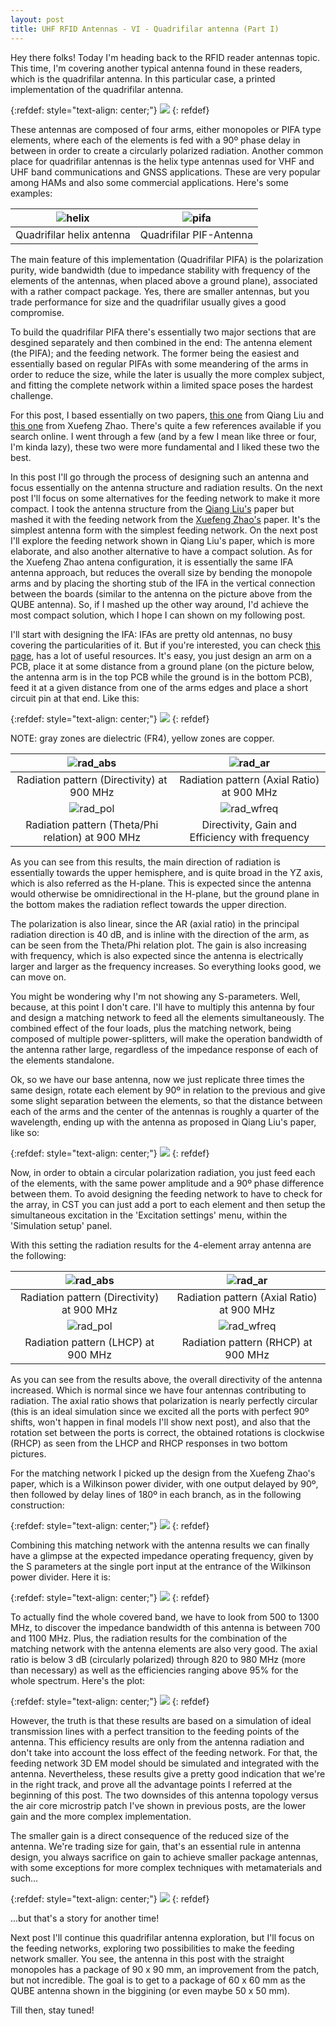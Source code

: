 ```yaml
---
layout: post
title: UHF RFID Antennas - VI - Quadrifilar antenna (Part I)
---
```


Hey there folks! 
Today I'm heading back to the RFID reader antennas topic. This time, I'm covering another typical antenna found in these readers, which is the quadrifilar antenna. In this particular case, a printed implementation of the quadrifilar antenna. 

{:refdef: style="text-align: center;"}
![](/images/post7/hello.gif)
{: refdef}

These antennas are composed of four arms, either monopoles or PIFA type elements, where each of the elements is fed with a 90º phase delay in between in order to create a circularly polarized radiation. Another common place for quadrifilar antennas is the helix type antennas used for VHF and UHF band communications and GNSS applications. These are very popular among HAMs and also some commercial applications. Here's some examples:

![helix](/images/post7/quadrifilar_helix.png) | ![pifa](/images/post7/quadrifilar-2.png)
:-------------------------:|:-------------------------:
Quadrifilar helix antenna | Quadrifilar PIF-Antenna

The main feature of this implementation (Quadrifilar PIFA) is the polarization purity, wide bandwidth (due to impedance stability with frequency of the elements of the antennas, when placed above a ground plane), associated with a rather compact package. Yes, there are smaller antennas, but you trade performance for size and the quadrifilar usually gives a good compromise.

To build the quadrifilar PIFA there's essentially two major sections that are desgined separately and then combined in the end: The antenna element (the PIFA); and the feeding network. The former being the easiest and essentially based on regular PIFAs with some meandering of the arms in order to reduce the size, while the later is usually the more complex subject, and fitting the complete network within a limited space poses the hardest challenge.
 
For this post, I based essentially on two papers, [this one](https://ieeexplore.ieee.org/document/7042302) from Qiang Liu and [this one](https://www.researchgate.net/publication/311435096_Compact_UHF_RFID_handheld_reader_antenna_and_array_based_on_resonant_quadrifilar_spiral_structure) from Xuefeng Zhao. There's quite a few references available if you search online. I went through a few (and by a few I mean like three or four, I'm kinda lazy), these two were more fundamental and I liked these two the best.
 
In this post I'll go through the process of designing such an antenna and focus essentially on the antenna structure and radiation results. On the next post I'll focus on some alternatives for the feeding network to make it more compact. I took the antenna structure from the [Qiang Liu's](https://ieeexplore.ieee.org/document/7042302) paper but mashed it with the feeding network from the [Xuefeng Zhao's](https://www.researchgate.net/publication/311435096_Compact_UHF_RFID_handheld_reader_antenna_and_array_based_on_resonant_quadrifilar_spiral_structure) paper. It's the simplest antenna form with the simplest feeding network. On the next post I'll explore the feeding network shown in Qiang Liu's paper, which is more elaborate, and also another alternative to have a compact solution. As for the Xuefeng Zhao antena configuration, it is essentially the same IFA antenna approach, but reduces the overall size by bending the monopole arms and by placing the shorting stub of the IFA in the vertical connection between the boards (similar to the antenna on the picture above from the QUBE antenna). So, if I mashed up the other way around, I'd achieve the most compact solution, which I hope I can shown on my following post.
 
I'll start with designing the IFA: IFAs are pretty old antennas, no busy covering the particularities of it. But if you're interested, you can check [this page](https://www.antenna-theory.com/antennas/patches/pifa.php), has a lot of useful resources. It's easy, you just design an arm on a PCB, place it at some distance from a ground plane (on the picture below, the antenna arm is in the top PCB while the ground is in the bottom PCB), feed it at a given distance from one of the arms edges and place a short circuit pin at that end. Like this:

{:refdef: style="text-align: center;"}
![](/images/post7/quadrifilar_prespective.png)
{: refdef}

NOTE: gray zones are dielectric (FR4), yellow zones are copper.

![rad_abs](/images/post7/radiation_abs.png) | ![rad_ar](/images/post7/radiation_ar.png)
:-------------------------:|:-------------------------:
Radiation pattern (Directivity) at 900 MHz | Radiation pattern (Axial Ratio) at 900 MHz
![rad_pol](/images/post7/radiation_polarization.png) | ![rad_wfreq](/images/post7/radiation_w_freq.png)
Radiation pattern (Theta/Phi relation) at 900 MHz | Directivity, Gain and Efficiency with frequency

As you can see from this results, the main direction of radiation is essentially towards the upper hemisphere, and is quite broad in the YZ axis, which is also referred as the H-plane. This is expected since the antenna would otherwise be omnidirectional in the H-plane, but the ground plane in the bottom makes the radiation reflect towards the upper direction.

The polarization is also linear, since the AR (axial ratio) in the principal radiation direction is 40 dB, and is inline with the direction of the arm, as can be seen from the Theta/Phi relation plot. The gain is also increasing with frequency, which is also expected since the antenna is electrically larger and larger as the frequency increases. So everything looks good, we can move on.

You might be wondering why I'm not showing any S-parameters. Well, because, at this point I don't care. I'll have to multiply this antenna by four and design a matching network to feed all the elements simultaneously. The combined effect of the four loads, plus the matching network, being composed of multiple power-splitters, will make the operation bandwidth of the antenna rather large, regardless of the impedance response of each of the elements standalone.

Ok, so we have our base antenna, now we just replicate three times the same design, rotate each element by 90º in relation to the previous and give some slight separation between the elements, so that the distance between each of the arms and the center of the antennas is roughly a quarter of the wavelength, ending up with the antenna as proposed in Qiang Liu's paper, like so:

{:refdef: style="text-align: center;"}
![](/images/post7/quadrifilar_complete_prespective.png)
{: refdef}

Now, in order to obtain a circular polarization radiation, you just feed each of the elements, with the same power amplitude and a 90º phase difference between them. To avoid designing the feeding network to have to check for the array, in CST you can just add a port to each element and then setup the simultaneous excitation in the 'Excitation settings' menu, within the 'Simulation setup' panel.

With this setting the radiation results for the 4-element array antenna are the following:

![rad_abs](/images/post7/radiation_abs.png) | ![rad_ar](/images/post7/radiation_ar.png)
:-------------------------:|:-------------------------:
Radiation pattern (Directivity) at 900 MHz | Radiation pattern (Axial Ratio) at 900 MHz
![rad_pol](/images/post7/radiation_lhcp.png) | ![rad_wfreq](/images/post7/radiation_rhcp.png)
Radiation pattern (LHCP) at 900 MHz | Radiation pattern (RHCP) at 900 MHz

As you can see from the results above, the overall directivity of the antenna increased. Which is normal since we have four antennas contributing to radiation. The axial ratio shows that polarization is nearly perfectly circular (this is an ideal simulation since we excited all the ports with perfect 90º shifts, won't happen in final models I'll show next post), and also that the rotation set between the ports is correct, the obtained rotations is clockwise (RHCP) as seen from the LHCP and RHCP responses in two bottom pictures.

For the matching network I picked up the design from the Xuefeng Zhao's paper, which is a Wilkinson power divider, with one output delayed by 90º, then followed by delay lines of 180º in each branch, as in the following construction:

{:refdef: style="text-align: center;"}
![](/images/post7/feeding_nw.png)
{: refdef}

Combining this matching network with the antenna results we can finally have a glimpse at the expected impedance operating frequency, given by the S parameters at the single port input at the entrance of the Wilkinson power divider. Here it is:

{:refdef: style="text-align: center;"}
![](/images/post7/spara.png)
{: refdef}

To actually find the whole covered band, we have to look from 500 to 1300 MHz, to discover the impedance bandwidth of this antenna is between 700 and 1100 MHz. Plus, the radiation results for the combination of the matching network with the antenna elements are also very good. The axial ratio is below 3 dB (circularly polarized) through 820 to 980 MHz (more than necessary) as well as the efficiencies ranging above 95% for the whole spectrum. Here's the plot:

{:refdef: style="text-align: center;"}
![](/images/post7/radiation_w_freq_quad.png)
{: refdef}

However, the truth is that these results are based on a simulation of ideal transmission lines with a perfect transition to the feeding points of the antenna. This efficiency results are only from the antenna radiation and don't take into account the loss effect of the feeding network. For that, the feeding network 3D EM model should be simulated and integrated with the antenna. Nevertheless, these results give a pretty good indication that we're in the right track, and prove all the advantage points I referred at the beginning of this post. The two downsides of this antenna topology versus the air core microstrip patch I've shown in previous posts, are the lower gain and the more complex implementation. 
 
The smaller gain is a direct consequence of the reduced size of the antenna. We're trading size for gain, that's an essential rule in antenna design, you always sacrifice on gain to achieve smaller package antennas, with some exceptions for more complex techniques with metamaterials and such...

{:refdef: style="text-align: center;"}
![](/images/post7/going.gif)
{: refdef}

...but that's a story for another time!
 
Next post I'll continue this quadrifilar antenna exploration, but I'll focus on the feeding networks, exploring two possibilities to make the feeding network smaller. You see, the antenna in this post with the straight monopoles has a package of 90 x 90 mm, an improvement from the patch, but not incredible. The goal is to get to a package of 60 x 60 mm as the QUBE antenna shown in the biggining (or even maybe 50 x 50 mm).
 
Till then, stay tuned! 
